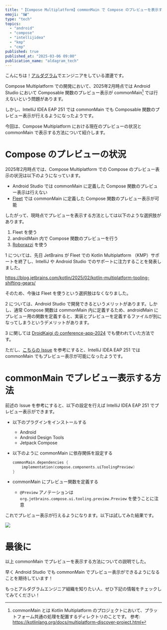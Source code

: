 ```yaml
---
title: "【Compose Multiplatform】commonMain で Compose のプレビューを表示する"
emoji: "🖼️"
type: "tech"
topics:
  - "android"
  - "compose"
  - "intellijidea"
  - "kmp"
  - "cmp"
published: true
published_at: "2025-03-06 09:00"
publication_name: "aldagram_tech"
---
```


こんにちは！[アルダグラム](https://aldagram.com/about/)でエンジニアをしている渡邊です。

Compose Multiplatform での開発において、2025年2月時点では Android Studio において Composable 関数のプレビュー表示が commonMain[^1] では行えないという問題があります。

しかし、IntelliJ IDEA EAP 251 では commonMain でも Composable 関数のプレビュー表示が行えるようになったようです。

今回は、Compose Multiplatform における現在のプレビューの状況と commonMain で表示する方法について紹介します。

# Compose のプレビューの状況

2025年2月時点では、Compose Multiplatform での Compose のプレビュー表示の状況は以下のようになっています。

- Android Studio では commonMain に定義した Compose 関数のプレビュー表示は行えない
- [Fleet](https://www.jetbrains.com/ja-jp/fleet/) では commonMain に定義した Compose 関数のプレビュー表示が可能

したがって、現時点でプレビューを表示する方法としては以下のような選択肢があります。

1. Fleet を使う
2. androidMain 内で Compose 関数のプレビューを行う
3. [Roborazzi](https://github.com/takahirom/roborazzi) を使う

1 については、先日 JetBrains が Fleet での Kotlin Multiplatform （KMP）サポートを終了し、IntelliJ や Android Studio でのサポートに注力することを発表しました。

https://blog.jetbrains.com/kotlin/2025/02/kotlin-multiplatform-tooling-shifting-gears/

そのため、今後は Fleet を使うという選択肢はなくなりました。

2 については、Android Studio で開発できるというメリットがあります。しかし、通常 Compose 関数は commonMain 内に定義するため、androidMain にプレビュー用の関数を定義すると、実装とプレビューを定義するファイルが別になってしまうというデメリットがあります。

3 に関しては [DroidKaigi の conference-app-2024](https://github.com/DroidKaigi/conference-app-2024) でも使われていた方法です。

ただし、[こちらの Issue](https://youtrack.jetbrains.com/issue/KTIJ-32720/Support-common-org.jetbrains.compose.ui.tooling.preview.Preview-in-IDEA-and-Android-Studio) を参考にすると、IntelliJ IDEA EAP 251 では commonMain でもプレビュー表示が可能になったようです。 

# commonMain でプレビュー表示する方法

前述の Issue を参考にすると、以下の設定を行えば IntelliJ IDEA EAP 251 でプレビュー表示ができます。

- 以下のプラグインをインストールする
    - Android
    - Android Design Tools
    - Jetpack Compose
- 以下のように commonMain に依存関係を設定する
    
    ```kotlin
    commonMain.dependencies {
        implementation(compose.components.uiToolingPreview)
    }
    ```
    
- commonMain にプレビュー関数を定義する
    - `@Preview` アノテーションは `org.jetbrains.compose.ui.tooling.preview.Preview` を使うことに注意

これでプレビュー表示が行えるようになります。以下は試してみた結果です。

![](https://storage.googleapis.com/zenn-user-upload/766e2bac441a-20250217.png)

# 最後に

以上 commonMain でプレビューを表示する方法についての説明でした。

早く Android Studio でも commonMain でプレビュー表示ができるようになることを期待しています！

もっとアルダグラムエンジニア組織を知りたい人、ぜひ下記の情報をチェックしてみてください！

[^1]: commonMain とは Kotlin Multiplatform のプロジェクトにおいて、プラットフォーム共通の処理を配置するディレクトリのことです。 参考: https://kotlinlang.org/docs/multiplatform-discover-project.html